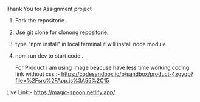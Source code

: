 Thank You for Assignment project 

1. Fork the repositorie .

2. Use git clone for clonong repositorie.

3. type "npm install" in local terminal it will install node module .

4. npm run dev to start code .

   For Product i am using image beacuse have less time working coding link without css :- https://codesandbox.io/p/sandbox/product-4zgyqp?file=%2Fsrc%2FApp.js%3A55%2C15 

Live Link:- https://magic-spoon.netlify.app/
